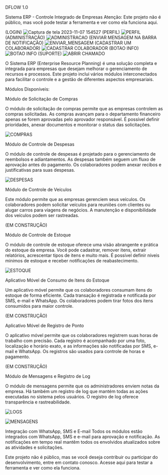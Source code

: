 DFLOW 1.0

Sistema ERP - Controle Integrado de Empresas
Atenção: Este projeto não é público, mas você pode testar a ferramenta e ver como ela funciona aqui.

(LOGIN)
![Captura de tela 2023-11-07 154527](https://github.com/kaiqueols/DFLOWERP/assets/26558204/7e2d87aa-cc0e-41a8-bcb5-74e7e78d19c2)
(PERFIL)
![PERFIL](https://github.com/kaiqueols/DFLOWERP/assets/26558204/b4fd5cb1-7486-4568-9313-36c9bb311139)
(ADMINISTRAÇÃO)
![ADMINISTRACAO](https://github.com/kaiqueols/DFLOWERP/assets/26558204/741f2ddb-ac73-4744-8ae7-85170d4d0fee)
(ENVIAR MENSAGEM NA BARRA DE NOTIFICAÇÃO)
![ENVIAR_MENSAGEM](https://github.com/kaiqueols/DFLOWERP/assets/26558204/6df79406-e4fe-4107-89e4-ffdd68e7a567)
(CADASTRAR UM COLABORADOR)
![CADASTRAR COLABORADOR](https://github.com/kaiqueols/DFLOWERP/assets/26558204/0270d3cc-7070-43ab-9a53-c278d0818c54)
(BOTAO INFO)
![BOTAO INFO](https://github.com/kaiqueols/DFLOWERP/assets/26558204/21d72586-f8d3-4539-be9a-7e23effb495a)
(SUPORTE)
![ABRIR CHAMADO](https://github.com/kaiqueols/DFLOWERP/assets/26558204/b8557264-5a44-4cc3-a288-ee016f6b963b)


O Sistema ERP (Enterprise Resource Planning) é uma solução completa e integrada para empresas que desejam melhorar o gerenciamento de recursos e processos. Este projeto inclui vários módulos interconectados para facilitar o controle e a gestão de diferentes aspectos empresariais.

Módulos Disponíveis:

Módulo de Solicitação de Compras

O módulo de solicitação de compras permite que as empresas controlem as compras solicitadas.
As compras avançam para o departamento financeiro apenas se forem aprovadas pelo aprovador responsável.
É possível definir prioridades, anexar documentos e monitorar o status das solicitações.


![COMPRAS](https://github.com/kaiqueols/DFLOWERP/assets/26558204/7a464644-0a5c-448f-a36c-b1ed4381abc6)


Módulo de Controle de Despesas

O módulo de controle de despesas é projetado para o gerenciamento de reembolsos e adiantamentos.
As despesas também seguem um fluxo de aprovação antes do pagamento.
Os colaboradores podem anexar recibos e justificativas para suas despesas.


![DESPESAS](https://github.com/kaiqueols/DFLOWERP/assets/26558204/8da7683a-8ce1-404d-86d7-3484bbc4a487)


Módulo de Controle de Veículos

Este módulo permite que as empresas gerenciem seus veículos.
Os colaboradores podem solicitar veículos para reuniões com clientes ou alugar carros para viagens de negócios.
A manutenção e disponibilidade dos veículos podem ser rastreadas.

(EM CONSTRUÇÃO)

Módulo de Controle de Estoque

O módulo de controle de estoque oferece uma visão abrangente e prática do estoque da empresa.
Você pode cadastrar, remover itens, extrair relatórios, acrescentar tipos de itens e muito mais.
É possível definir níveis mínimos de estoque e receber notificações de reabastecimento.

![ESTOQUE](https://github.com/kaiqueols/DFLOWERP/assets/26558204/89e04949-d386-4500-ac5d-7d5ba674c9b6)


Aplicativo Móvel de Consumo de Itens do Estoque

Um aplicativo móvel permite que os colaboradores consumam itens do estoque de forma eficiente.
Cada transação é registrada e notificada por SMS, e-mail e WhatsApp.
Os colaboradores podem tirar fotos dos itens consumidos para maior controle.

(EM CONSTRUÇÃO)

Aplicativo Móvel de Registro de Ponto

O aplicativo móvel permite que os colaboradores registrem suas horas de trabalho com precisão.
Cada registro é acompanhado por uma foto, localização e horário exato, e as informações são notificadas por SMS, e-mail e WhatsApp.
Os registros são usados para controle de horas e pagamento.

(EM CONSTRUÇÃO)

Módulo de Mensagens e Registro de Log

O módulo de mensagens permite que os administradores enviem notas da empresa.
Há também um registro de log que mantém todas as ações executadas no sistema pelos usuários.
O registro de log oferece transparência e rastreabilidade.

![LOGS](https://github.com/kaiqueols/DFLOWERP/assets/26558204/8316ad22-2b7b-47e7-b444-c043bec6af1b)

![MENSAGENS](https://github.com/kaiqueols/DFLOWERP/assets/26558204/ea93a6fe-3887-4829-8452-ac59a9fc9e03)


Integração com WhatsApp, SMS e E-mail
Todos os módulos estão integrados com WhatsApp, SMS e e-mail para aprovação e notificação.
As notificações em tempo real mantêm todos os envolvidos atualizados sobre as atividades e solicitações.


Este projeto não é público, mas se você deseja contribuir ou participar do desenvolvimento, entre em contato conosco. Acesse aqui para testar a ferramenta e ver como ela funciona.

